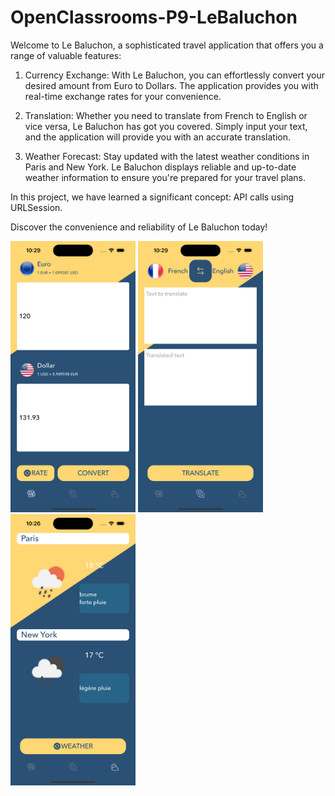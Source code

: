 # OpenClassrooms-P9-LeBaluchon

Welcome to Le Baluchon, a sophisticated travel application that offers you a range of valuable features:

1. Currency Exchange:
With Le Baluchon, you can effortlessly convert your desired amount from Euro to Dollars. The application provides you with real-time exchange rates for your convenience.

2. Translation:
Whether you need to translate from French to English or vice versa, Le Baluchon has got you covered. Simply input your text, and the application will provide you with an accurate translation.

3. Weather Forecast:
Stay updated with the latest weather conditions in Paris and New York. Le Baluchon displays reliable and up-to-date weather information to ensure you're prepared for your travel plans.

In this project, we have learned a significant concept: API calls using URLSession.

Discover the convenience and reliability of Le Baluchon today!

<img src="https://github.com/MickaeliOS/OpenClassrooms-P9-LeBaluchon/blob/master/Divers/Exchange.png" width="200">
<img src="https://github.com/MickaeliOS/OpenClassrooms-P9-LeBaluchon/blob/master/Divers/Traduction.png" width="200">
<img src="https://github.com/MickaeliOS/OpenClassrooms-P9-LeBaluchon/blob/master/Divers/Weather.png" width="200">
